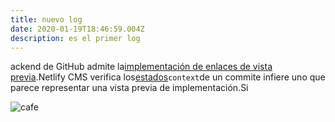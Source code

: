 ```yaml
---
title: nuevo log
date: 2020-01-19T18:46:59.004Z
description: es el primer log
---
```

<!--StartFragment-->

ackend de GitHub admite la[implementación de enlaces de vista previa](https://www.netlifycms.org/docs/deploy-preview-links).Netlify CMS verifica los[estados](https://help.github.com/articles/about-status-checks/)`context`de un commite infiere uno que parece representar una vista previa de implementación.Si

<!--EndFragment-->

![cafe](/img/home-jumbotron.jpg "foto de café")
